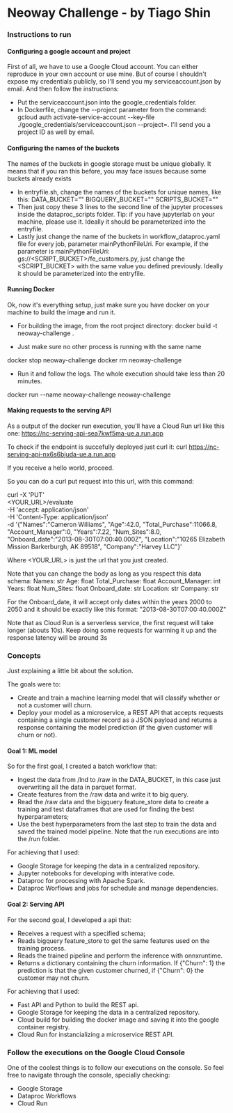 # Neoway Challenge - by Tiago Shin


### Instructions to run

#### Configuring a google account and project

First of all, we have to use a Google Cloud account. 
You can either reproduce in your own account or use mine. But of course I shouldn't expose my credentials publicly, so I'll send you my serviceaccount.json by email. And then follow the instructions:

- Put the serviceaccount.json into the google_credentials folder.
- In Dockerfile, change the --project parameter from the command: gcloud auth activate-service-account --key-file ./google_credentials/serviceaccount.json --project=<YOUR PROJECT HERE>. I'll send you a project ID as well by email.

#### Configuring the names of the buckets

The names of the buckets in google storage must be unique globally. It means that if you ran this before, you may face issues because some buckets already exists

- In entryfile.sh, change the names of the buckets for unique names, like this:
DATA_BUCKET="<UNIQUE-NAME>"
BIGQUERY_BUCKET="<UNIQUE-NAME>"
SCRIPTS_BUCKET="<UNIQUE-NAME>"
- Then just copy these 3 lines to the second line of the jupyter processes inside the dataproc_scripts folder. Tip: if you have jupyterlab on your machine, please use it. Ideally it should be parameterized into the entryfile.
- Lastly just change the name of the buckets in workflow_dataproc.yaml file for every job, parameter mainPythonFileUri. For example, if the parameter is mainPythonFileUri: gs://<SCRIPT_BUCKET>/fe_customers.py, just change the <SCRIPT_BUCKET> with the same value you defined previously. Ideally it should be parameterized into the entryfile.


#### Running Docker

Ok, now it's everything setup, just make sure you have docker on your machine to build the image and run it. 

- For building the image, from the root project directory:
docker build -t neoway-challenge .

- Just make sure no other process is running with the same name

docker stop neoway-challenge
docker rm neoway-challenge

- Run it and follow the logs. The whole execution should take less than 20 minutes.

docker run --name neoway-challenge neoway-challenge 

#### Making requests to the serving API

As a output of the docker run execution, you'll have a Cloud Run url like this one: https://nc-serving-api-sea7kwf5ma-ue.a.run.app

To check if the endpoint is succefully deployed just curl it:
curl https://nc-serving-api-nx6s6bjuda-ue.a.run.app

If you receive a hello world, proceed.

So you can do a curl put request into this url, with this command:

curl -X 'PUT' \
	<YOUR_URL>/evaluate \
	-H 'accept: application/json' \
	-H 'Content-Type: application/json' \
	-d '{"Names":"Cameron Williams", "Age":42.0, "Total_Purchase":11066.8, "Account_Manager":0, "Years":7.22, "Num_Sites":8.0, "Onboard_date":"2013-08-30T07:00:40.000Z", "Location":"10265 Elizabeth Mission Barkerburgh, AK 89518", "Company":"Harvey LLC"}' 

Where <YOUR_URL> is just the url that you just created.

Note that you can change the body as long as you respect this data schema:
Names: str
Age: float
Total_Purchase: float
Account_Manager: int
Years: float
Num_Sites: float
Onboard_date: str
Location: str
Company: str

For the Onboard_date, it will accept only dates within the years 2000 to 2050 and it should be exactly like this format: "2013-08-30T07:00:40.000Z"

Note that as Cloud Run is a serverless service, the first request will take longer (abouts 10s). 
Keep doing some requests for warming it up and the response latency will be around 3s


### Concepts

Just explaining a little bit about the solution.

The goals were to:
- Create and train a machine learning model that will classify whether or not a
customer will churn.
-  Deploy your model as a microservice, a REST API that accepts requests containing
a single customer record as a JSON payload and returns a response containing the
model prediction (if the given customer will churn or not).

#### Goal 1: ML model

So for the first goal, I created a batch workflow that:
- Ingest the data from /lnd to /raw in the DATA_BUCKET, in this case just overwriting all the data in parquet format.
- Create features from the /raw data and write it to big query.
- Read the /raw data and the bigquery feature_store data to create a training and test dataframes that are used for finding the best hyperparameters;
- Use the best hyperparameters from the last step to train the data and saved the trained model pipeline. Note that the run executions are into the /run folder.

For achieving that I used:
- Google Storage for keeping the data in a centralized repository.
- Jupyter notebooks for developing with interative code.
- Dataproc for processing with Apache Spark.
- Dataproc Worflows and jobs for schedule and manage dependencies.

#### Goal 2: Serving API

For the second goal, I developed a api that:
- Receives a request with a specified schema;
- Reads bigquery feature_store to get the same features used on the training process.
- Reads the trained pipeline and perform the inference with onnxruntime.
- Returns a dictionary containing the churn information. If {"Churn": 1} the prediction is that the given customer churned, if {"Churn": 0} the customer may not churn.

For achieving that I used:
- Fast API and Python to build the REST api.
- Google Storage for keeping the data in a centralized repository.
- Cloud build for building the docker image and saving it into the google container registry.
- Cloud Run for instancializing a microservice REST API.

### Follow the executions on the Google Cloud Console

One of the coolest things is to follow our executions on the console.
So feel free to navigate through the console, specially checking:
- Google Storage
- Dataproc Workflows
- Cloud Run

